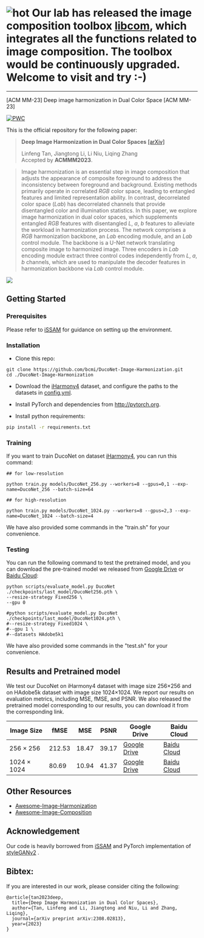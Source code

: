 # ![hot](https://bcmi.sjtu.edu.cn/~niuli/images/fire.png) Our lab has released the image composition toolbox [libcom](https://github.com/bcmi/libcom), which integrates all the functions related to image composition. The toolbox would be continuously upgraded. Welcome to visit and try :-)
---

[ACM MM-23] Deep image harmonization in Dual Color Space [ACM MM-23]

[![PWC](https://img.shields.io/endpoint.svg?url=https://paperswithcode.com/badge/deep-image-harmonization-in-dual-color-spaces/image-harmonization-on-iharmony4)](https://paperswithcode.com/sota/image-harmonization-on-iharmony4?p=deep-image-harmonization-in-dual-color-spaces)


This is the official repository for the following paper:

> **Deep Image Harmonization in Dual Color Spaces**  [[arXiv]](https://arxiv.org/abs/2308.02813)<br>
>
> Linfeng Tan, Jiangtong Li, Li Niu, Liqing Zhang<br>
> Accepted by **ACMMM2023**.

>Image harmonization is an essential step in image composition that adjusts the appearance of composite foreground to address the inconsistency between foreground and background. Existing methods primarily operate in correlated $RGB$ color space, leading to entangled features and limited representation ability. In contrast, decorrelated color space ($Lab$) has decorrelated channels that provide disentangled color and illumination statistics. In this paper, we explore image harmonization in dual color spaces, which supplements entangled $RGB$ features with disentangled $L$, $a$, $b$ features to alleviate the workload in harmonization process. The network comprises a $RGB$ harmonization backbone, an $Lab$ encoding module, and an $Lab$ control module. The backbone is a U-Net network translating composite image to harmonized image. Three encoders in $Lab$ encoding module extract three control codes independently from $L$, $a$, $b$ channels, which are used to manipulate the decoder features in harmonization backbone via $Lab$ control module. 

![](./examples/DucoNet.png)

## Getting Started

### Prerequisites
Please refer to [iSSAM](https://github.com/saic-vul/image_harmonization) for guidance on setting up the environment.

### Installation
+ Clone this repo: 
```
git clone https://github.com/bcmi/DucoNet-Image-Harmonization.git
cd ./DucoNet-Image-Harmonization
```
+ Download the [iHarmony4](https://github.com/bcmi/Image-Harmonization-Dataset-iHarmony4) dataset, and configure the paths to the datasets in [config.yml](./config.yml).

- Install PyTorch and dependencies from http://pytorch.org.

- Install python requirements:

```bash
pip install -r requirements.txt
```

### Training
If you want to train DucoNet on dataset [iHarmony4](https://github.com/bcmi/Image-Harmonization-Dataset-iHarmony4), you can run this command:

```
## for low-resolution 

python train.py models/DucoNet_256.py --workers=8 --gpus=0,1 --exp-name=DucoNet_256 --batch-size=64

## for high-resolution 

python train.py models/DucoNet_1024.py --workers=8 --gpus=2,3 --exp-name=DucoNet_1024 --batch-size=4
```

We have also provided some commands in the "train.sh" for your convenience.

### Testing
You can run the following command to test the pretrained model, and you can download the pre-trained model we released from [Google Drive](https://drive.google.com/drive/folders/1TDKS1H99vhbEOwo8JK5rcw1Zl3WyTSTS?usp=sharing) or [Baidu Cloud](https://pan.baidu.com/s/1lnDOnmN1tLeoIcvjWvWFkQ?pwd=bcmi):
```
python scripts/evaluate_model.py DucoNet ./checkpoints/last_model/DucoNet256.pth \
--resize-strategy Fixed256 \
--gpu 0 

#python scripts/evaluate_model.py DucoNet ./checkpoints/last_model/DucoNet1024.pth \
#--resize-strategy Fixed1024 \
#--gpu 1 \
#--datasets HAdobe5k1 
```

We have also provided some commands in the "test.sh" for your convenience.

## Results and Pretrained model

We test our DucoNet on iHarmony4 dataset with image size 256&times;256 and on HAdobe5k dataset with image size 1024&times;1024. We report our results on evaluation metrics, including MSE, fMSE, and PSNR. 
We also released the pretrained model corresponding to our results, you can download it from the corresponding link.

| Image Size         | fMSE   | MSE   | PSNR  | Google Drive     | Baidu Cloud      |
| ------------------ | ------ | ----- | ----- | ---------------- | ---------------- |
| 256 $\times$ 256   | 212.53 | 18.47 | 39.17 | [Google Drive](https://drive.google.com/drive/folders/1TDKS1H99vhbEOwo8JK5rcw1Zl3WyTSTS?usp=sharing) | [Baidu Cloud](https://pan.baidu.com/s/1lnDOnmN1tLeoIcvjWvWFkQ?pwd=bcmi) |
| 1024 $\times$ 1024 | 80.69  | 10.94 | 41.37 | [Google Drive](https://drive.google.com/drive/folders/1TDKS1H99vhbEOwo8JK5rcw1Zl3WyTSTS?usp=sharing) | [Baidu Cloud](https://pan.baidu.com/s/1lnDOnmN1tLeoIcvjWvWFkQ?pwd=bcmi) |

## Other Resources

+ [Awesome-Image-Harmonization](https://github.com/bcmi/Awesome-Image-Harmonization)
+ [Awesome-Image-Composition](https://github.com/bcmi/Awesome-Image-Composition)

## Acknowledgement<a name="codesource"></a> 

Our code is heavily borrowed from [iSSAM](https://github.com/saic-vul/image_harmonization) and PyTorch implementation of [styleGANv2](https://github.com/labmlai/annotated_deep_learning_paper_implementations) .

## Bibtex:
If you are interested in our work, please consider citing the following:

```
@article{tan2023deep,
  title={Deep Image Harmonization in Dual Color Spaces},
  author={Tan, Linfeng and Li, Jiangtong and Niu, Li and Zhang, Liqing},
  journal={arXiv preprint arXiv:2308.02813},
  year={2023}
}
